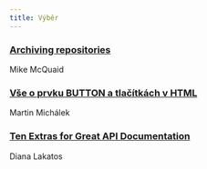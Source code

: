 ```yaml
---
title: Výběr
---
```


### [Archiving repositories](https://github.com/blog/2460-archiving-repositories)
Mike McQuaid

### [Vše o prvku BUTTON a tlačítkách v HTML](https://www.vzhurudolu.cz/prirucka/button)
Martin Michálek

### [Ten Extras for Great API Documentation](https://alistapart.com/article/ten-extras-for-great-api-documentation)
Diana Lakatos

